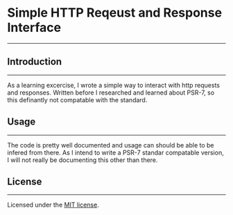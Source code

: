 # Simple HTTP Reqeust and Response Interface
***
## Introduction
***
As a learning excercise, I wrote a simple way to interact with http requests and responses. Written before I researched and learned about PSR-7, so this definantly not compatable with the standard.
## Usage
***
The code is pretty well documented and usage can should be able to be infered from there. As I intend to write a PSR-7 standar compatable version, I will not really be documenting this other than there.
## License
***
Licensed under the [MIT license](http://opensource.org/licenses/MIT).